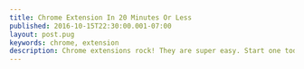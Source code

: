 ```yaml
---
title: Chrome Extension In 20 Minutes Or Less
published: 2016-10-15T22:30:00.001-07:00
layout: post.pug
keywords: chrome, extension
description: Chrome extensions rock! They are super easy. Start one today!
---
```

